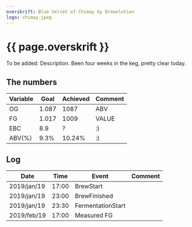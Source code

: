 ```yaml
---
overskrift: Blue Velvet of Chimay by Brewolution
logo: chimay.jpeg
---
```


# {{ page.overskrift }}

To be added: Description.
Been four weeks in the keg, pretty clear today.

## The numbers

| Variable | Goal   | Achieved | Comment |
|---       |---     |---       |---      |
| OG       | 1.087  | 1087     | ABV     |
| FG       | 1.017  | 1009     | VALUE   |
| EBC      | 8.9    | ?        | :)      |
| ABV(%)   | 9.3%   | 10.24%   | :)      |

## Log

| Date          | Time      | Event                 | Comment
|---            |---        |---                    |---
| 2019/jan/19   | 17:00     | BrewStart             |
| 2019/jan/19   | 23:00     | BrewFinished          |
| 2019/jan/19   | 23:30     | FermentationStart     |
| 2019/feb/19   | 17:00     | Measured FG           |

